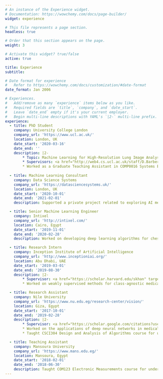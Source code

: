 ```yaml
---
# An instance of the Experience widget.
# Documentation: https://wowchemy.com/docs/page-builder/
widget: experience

# This file represents a page section.
headless: true

# Order that this section appears on the page.
weight: 3

# Activate this widget? true/false
active: true

title: Experience
subtitle:

# Date format for experience
#   Refer to https://wowchemy.com/docs/customization/#date-format
date_format: Jan 2006

# Experiences.
#   Add/remove as many `experience` items below as you like.
#   Required fields are `title`, `company`, and `date_start`.
#   Leave `date_end` empty if it's your current employer.
#   Begin multi-line descriptions with YAML's `|2-` multi-line prefix.
experience:
  - title: PhD Student
    company: University College London
    company_url: 'https://www.ucl.ac.uk/'
    location: London, UK
    date_start: '2020-03-16'
    date_end: ''
    description: |2-
        * Topic: Machine Learning for High-Resolution Lung Image Analysis
        * Supervisors: <a href="http://web4.cs.ucl.ac.uk/staff/D.Barber/pmwiki/pmwiki.php" target="_blank" rel="noopener">David Barber</a> and <a href="http://www0.cs.ucl.ac.uk/staff/d.alexander/" target="_blank" rel="noopener">Daniel Alexander</a>
        * Worked as a Graduate Teaching Assistant in COMP0016 Systems Engineering course (Autumn 2020 & Winter 2021) to supervise students with their computer vision and machine learning projects.
        
  - title: Machine Learning Consultant
    company: Data Science Systems
    company_url: 'https://datasciencesystems.uk/'
    location: London, UK
    date_start: '2020-10-01'
    date_end: '2021-02-01'
    description: Supported a private project related to exploring AI methods for lung image analysis.

  - title: Senior Machine Learning Engineer
    company: Intixel
    company_url: 'http://intixel.com/'
    location: Cairo, Egypt
    date_start: '2019-11-01'
    date_end: '2020-02-28'
    description: Worked on developing deep learning algorithms for chest abnormalities detection and localization from X-Ray scans.

  - title: Research Intern
    company: Inception Institute of Artificial Intelligence
    company_url: 'http://www.inceptioniai.org/'
    location: Abu Dhabi, UAE
    date_start: '2019-03-01'
    date_end: '2019-08-30'
    description: |2-
        * Supervisor: <a href="https://scholar.harvard.edu/skhan" target="_blank" rel="noopener">Shadab Khan</a>
        * Worked on weakly supervised methods for class-agnostic medical image segmentation to alleviate the annotated data scarcity problem.

  - title: Research Assistant
    company: Nile University
    company_url: 'https://www.nu.edu.eg/research-center/vision/'
    location: Giza, Egypt
    date_start: '2017-10-01'
    date_end: '2019-02-28'
    description: |2-
        * Supervisor: <a href="https://scholar.google.com/citations?user=BJoskL8AAAAJ&hl=en" target="_blank" rel="noopener">Mustafa A. Elattar</a>
        * Worked on the applications of deep neural networks in medical image analysis, particularly skin lesion segmentation and diagnosis.
        * Taught CSCI304 Design and Analysis of Algorithms course for undergraduates.

  - title: Teaching Assistant
    company: Mansoura University
    company_url: 'https://www.mans.edu.eg/'
    location: Mansoura, Egypt
    date_start: '2018-02-01'
    date_end: '2018-06-30'
    description: Taught COM123 Electronic Measurements course for undergraduates.
---
```

